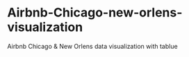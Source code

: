 # Airbnb-Chicago-new-orlens-visualization
Airbnb Chicago &amp; New Orlens data visualization with tablue
